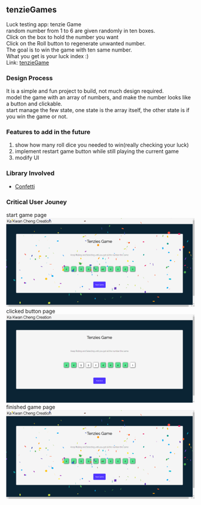 ## tenzieGames

Luck testing app: tenzie Game
<br>
random number from 1 to 6 are given randomly in ten boxes.
<br>
Click on the box to hold the number you want
<br>
Click on the Roll button to regenerate unwanted number.
<br>
The goal is to win the game with ten same number.
<br>
What you get is your luck index :)
<br>
Link: [tenzieGame](https://prod.d3422cj9r5dusu.amplifyapp.com/)

### Design Process

It is a simple and fun project to build, not much design required.
<br>
model the game with an array of numbers, and make the number looks like a button and clickable.
<br>
start manage the few state, one state is the array itself, the other state is if you win the game or not.

### Features to add in the future

1. show how many roll dice you needed to win(really checking your luck)
2. implement restart game button while still playing the current game
3. modify UI

### Library Involved

- [Confetti](https://www.npmjs.com/package/react-confetti)

### Critical User Jouney

start game page
<br>
![](./pictures/tenzieWin.png)
<br>
clicked button page
<br>
![](./pictures/tenzieClicks.png)
<br>
finished game page
<br>
![](./pictures/tenzieWin.png)
